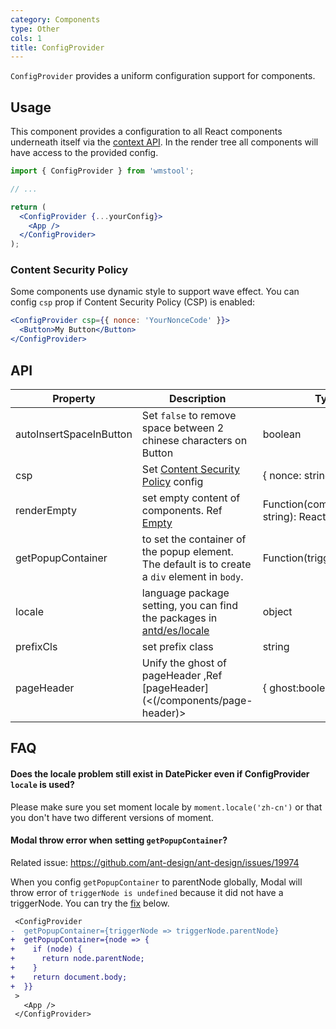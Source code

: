 ```yaml
---
category: Components
type: Other
cols: 1
title: ConfigProvider
---
```


`ConfigProvider` provides a uniform configuration support for components.

## Usage

This component provides a configuration to all React components underneath itself via the [context API](https://facebook.github.io/react/docs/context.html). In the render tree all components will have access to the provided config.

```jsx
import { ConfigProvider } from 'wmstool';

// ...

return (
  <ConfigProvider {...yourConfig}>
    <App />
  </ConfigProvider>
);
```

### Content Security Policy

Some components use dynamic style to support wave effect. You can config `csp` prop if Content Security Policy (CSP) is enabled:

```jsx
<ConfigProvider csp={{ nonce: 'YourNonceCode' }}>
  <Button>My Button</Button>
</ConfigProvider>
```

## API

| Property | Description | Type | Default | Version |
| --- | --- | --- | --- | --- |
| autoInsertSpaceInButton | Set `false` to remove space between 2 chinese characters on Button | boolean | true | 3.13.0 |
| csp | Set [Content Security Policy](https://developer.mozilla.org/en-US/docs/Web/HTTP/CSP) config | { nonce: string } | - | 3.13.1 |
| renderEmpty | set empty content of components. Ref [Empty](/components/empty/) | Function(componentName: string): ReactNode | - | 3.12.2 |
| getPopupContainer | to set the container of the popup element. The default is to create a `div` element in `body`. | Function(triggerNode) | `() => document.body` | 3.11.0 |
| locale | language package setting, you can find the packages in [antd/es/locale](http://unpkg.com/antd/es/locale/) | object | 3.21.0 |
| prefixCls | set prefix class | string | ant | 3.12.0 |
| pageHeader | Unify the ghost of pageHeader ,Ref [pageHeader](<(/components/page-header)> | { ghost:boolean } | 'true' | 3.24.0 |

## FAQ

#### Does the locale problem still exist in DatePicker even if ConfigProvider `locale` is used?

Please make sure you set moment locale by `moment.locale('zh-cn')` or that you don't have two different versions of moment.

#### Modal throw error when setting `getPopupContainer`?

Related issue: https://github.com/ant-design/ant-design/issues/19974

When you config `getPopupContainer` to parentNode globally, Modal will throw error of `triggerNode is undefined` because it did not have a triggerNode. You can try the [fix](https://github.com/afc163/feedback-antd/commit/3e4d1ad1bc1a38460dc3bf3c56517f737fe7d44a) below.

```diff
 <ConfigProvider
-  getPopupContainer={triggerNode => triggerNode.parentNode}
+  getPopupContainer={node => {
+    if (node) {
+      return node.parentNode;
+    }
+    return document.body;
+  }}
 >
   <App />
 </ConfigProvider>
```
